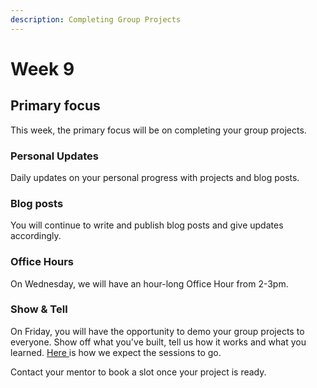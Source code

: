 ```yaml
---
description: Completing Group Projects
---
```


# Week 9

## Primary focus

This week, the primary focus will be on completing your group projects.

### Personal Updates

Daily updates on your personal progress with projects and blog posts.

### Blog posts

You will continue to write and publish blog posts and give updates accordingly.

### Office Hours

On Wednesday, we will have an hour-long Office Hour from 2-3pm.

### Show & Tell

On Friday, you will have the opportunity to demo your group projects to everyone. Show off what you've built, tell us how it works and what you learned. [Here ](../meetings.md)is how we expect the sessions to go.&#x20;

Contact your mentor to book a slot once your project is ready.

